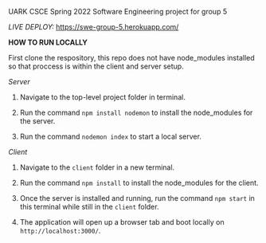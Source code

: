 UARK CSCE Spring 2022 Software Engineering project for group 5

*LIVE DEPLOY:* https://swe-group-5.herokuapp.com/

**HOW TO RUN LOCALLY**

First clone the respository, this repo does not have node_modules installed so that proccess is within the client and server setup.

*Server*

1) Navigate to the top-level project folder in terminal. 

2) Run the command `npm install nodemon` to install the node_modules for the server.

3) Run the command `nodemon index` to start a local server.

*Client*

1) Navigate to the `client` folder in a new terminal.

2) Run the command `npm install` to install the node_modules for the client.

3) Once the server is installed and running, run the command `npm start` in this terminal while still in the `client` folder.

4) The application will open up a browser tab and boot locally on `http://localhost:3000/`.



